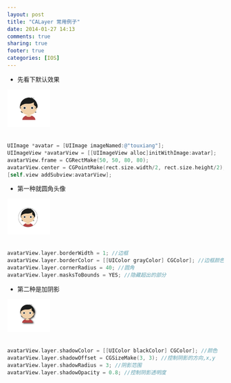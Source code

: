 ```yaml
---
layout: post
title: "CALayer 常用例子"
date: 2014-01-27 14:13
comments: true
sharing: true
footer: true
categories: [IOS]
---
```



+ 先看下默认效果

<img style="max-width:100px;" src="/images/post/cglayer1.jpg" />

```objective-c

UIImage *avatar = [UIImage imageNamed:@"touxiang"];
UIImageView *avatarView = [[UIImageView alloc]initWithImage:avatar];
avatarView.frame = CGRectMake(50, 50, 80, 80);
avatarView.center = CGPointMake(rect.size.width/2, rect.size.height/2);
[self.view addSubview:avatarView];

```

+ 第一种就圆角头像

<img style="max-width:100px;" src="/images/post/cglayer2.jpg" />

```objective-c

avatarView.layer.borderWidth = 1; //边框
avatarView.layer.borderColor = [[UIColor grayColor] CGColor]; //边框颜色
avatarView.layer.cornerRadius = 40; //圆角
avatarView.layer.masksToBounds = YES; //隐藏超出的部分

```

<!-- more -->

+ 第二种是加阴影

<img style="max-width:100px;" src="/images/post/cglayer3.jpg" />

```objective-c

avatarView.layer.shadowColor = [[UIColor blackColor] CGColor]; //颜色
avatarView.layer.shadowOffset = CGSizeMake(3, 3); //控制阴影的方向,x,y
avatarView.layer.shadowRadius = 3; //阴影范围
avatarView.layer.shadowOpacity = 0.8; //控制阴影透明度

```

